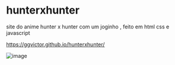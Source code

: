 # hunterxhunter
 site do anime hunter x hunter com um joginho , feito em html css e javascript


https://ggvictor.github.io/hunterxhunter/
 
![image](https://github.com/ggvictor/hunterxhunter/assets/107512940/1b2b7e3e-ef63-4693-9dd0-4e3c0d5f45dc)
